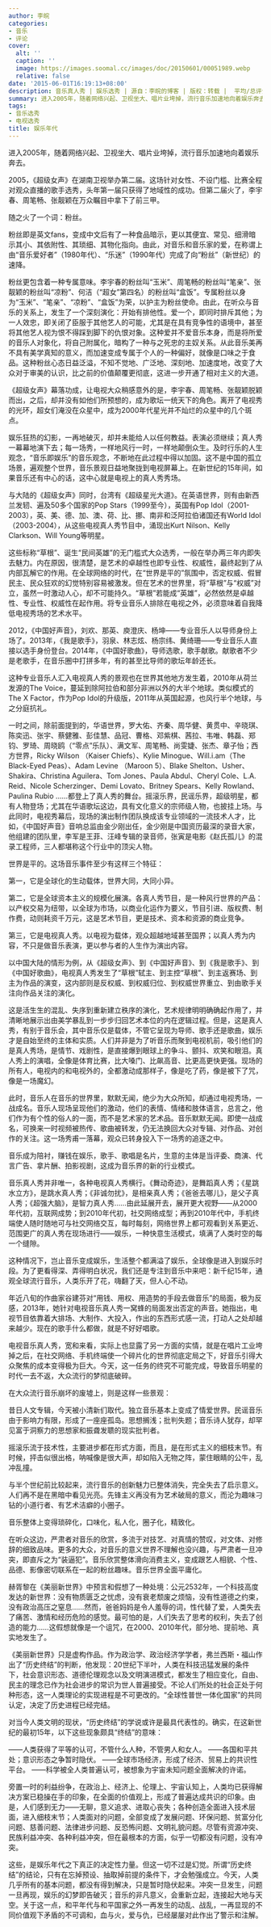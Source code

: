 ```yaml
---
author: 李皖
categories:
- 音乐
- 评论
cover:
  alt: ''
  caption: ''
  image: https://images.soomal.cc/images/doc/20150601/00051989.webp
  relative: false
date: '2015-06-01T16:19:13+08:00'
description: 音乐真人秀 | 娱乐选秀 | 源自：李皖的博客 | 版权：转载 |  平均/总评分：10.00/100
summary: 进入2005年，随着网络兴起、卫视坐大、唱片业垮掉，流行音乐加速地向着娱乐奔去。2005，《超级女声》在湖南卫视举办第二届。这场针对女性、不设门槛、比赛全程对观众直播的歌手选秀，头年第一届只获得了地域性的成功。但第二届火了，李宇春、周笔畅、张靓颖在万众瞩目中拿下了前三甲。随之火了一个词：粉丝。
tags:
- 音乐选秀
- 电视选秀
title: 娱乐年代
---
```


进入2005年，随着网络兴起、卫视坐大、唱片业垮掉，流行音乐加速地向着娱乐奔去。

2005，《超级女声》在湖南卫视举办第二届。这场针对女性、不设门槛、比赛全程对观众直播的歌手选秀，头年第一届只获得了地域性的成功。但第二届火了，李宇春、周笔畅、张靓颖在万众瞩目中拿下了前三甲。

随之火了一个词：粉丝。

粉丝即是英文fans，变成中文后有了一种食品暗示，更以其便宜、常见、细滑暗示其小、其依附性、其琐细、其物化指向。由此，对音乐和音乐家的爱，在称谓上由“音乐爱好者”（1980年代）、“乐迷”（1990年代）完成了向“粉丝”（新世纪）的速降。

粉丝更包含着一种专属意味。李宇春的粉丝叫“玉米”、周笔畅的粉丝叫“笔亲”、张靓颖的粉丝叫“凉粉”、何洁（“超女”第四名）的粉丝叫“盒饭”。专属粉丝以身为“玉米”、“笔亲”、“凉粉”、“盒饭”为荣，以护主为粉丝使命。由此，在听众与音乐的关系上，发生了一个深刻演化：开始有排他性。爱一个，即同时排斥其他；为一人效忠，即关闭了臣服于其他艺人的可能，尤其是在具有竞争性的语境中，甚至将其他艺人视为恨不得踩到脚下的仇恨对象。这种爱并不爱音乐本身，而是将所爱的音乐人对象化，将自己附属化，暗构了一种与之死忠的主奴关系。从此音乐美再不具有美学真知的意义，而加速变成专属于个人的一种偏好，就像是口味之于食品。这种粉丝心态日益泛溢，不知不觉地、广泛地、深刻地、加速度地，改变了大众对于审美的认识，比之前的价值颠覆更彻底，这进一步开通了相对主义的大道。

《超级女声》幕落功成，让电视大众稍感意外的是，李宇春、周笔畅、张靓颖脱颖而出，之后，却并没有如他们所预想的，成为歌坛一统天下的角色。离开了电视秀的光环，超女们淹没在众星中，成为2000年代星光并不灿烂的众星中的几个斑点。

娱乐狂热的幻影，一再地破灭，却并未能给人以任何教益。表演必须继续；真人秀一幕幕地演下去；每一场秀，一样地风行一时，一样地颠倒众生。及时行乐的人生观念，“音乐即娱乐”的音乐观念，不断地在此过程中得以加固。这不是中国的孤立场景，遍观整个世界，音乐景观日益地聚拢到电视屏幕上。在新世纪的15年间，如果音乐还有中心的话，这中心就是电视上的真人秀秀场。

与大陆的《超级女声》同时，台湾有《超级星光大道》。在英语世界，则有由新西兰发轫、遍及50多个国家的Pop Stars（1999至今），英国有Pop Idol（2001-2003），英、美、德、加、澳、荷、比、挪、南非和泛阿拉伯诸国还有World Idol（2003-2004），从这些电视真人秀节目中，涌现出Kurt Nilson、Kelly Clarkson、Will Young等明星。

这些标称“草根”、诞生“民间英雄”的无门槛式大众选秀，一般在举办两三年内即失去魅力。内在原因，很清楚，是艺术的卓越性也即专业性、权威性，最终起到了从内部瓦解它的作用。在全球网络的时代，在“世界是平的”氛围中，否定权威、假冒民主、民众狂欢的幻觉特别容易被激发。但在艺术的世界里，将“草根”与“权威”对立，虽然一时激动人心，却不可能持久。“草根”若能成“英雄”，必然依然是卓越性、专业性、权威性在起作用。将专业音乐人排除在电视之外，必须意味着自我降低电视秀场的艺术水平。

2012，《中国好声音》，刘欢、那英、庾澄庆、杨坤――专业音乐人以导师身份上场了。2013年，《我是歌手》，羽泉、林志炫、杨宗纬、黄绮珊――专业音乐人直接以选手身份登台。2014年，《中国好歌曲》，导师选歌，歌手献歌。献歌者不少是老歌手，在音乐圈中打拼多年，有的甚至比导师的歌坛年龄还长。

这种专业音乐人汇入电视真人秀的景观也在世界其他地方发生着，2010年从荷兰发源的The Voice，蔓延到除阿拉伯和部分非洲以外的大半个地球。类似模式的The X Factor，作为Pop Idol的升级版，2011年从英国起源，也风行半个地球，与之分庭抗礼。

一时之间，除前面提到的，华语世界，罗大佑、齐秦、周华健、黄贯中、辛晓琪、陈奕迅、张宇、蔡健雅、彭佳慧、品冠、曹格、邓紫棋、茜拉、韦唯、韩磊、郑钧、罗琦、周晓鸥（“零点”乐队）、满文军、周笔畅、尚雯婕、张杰、章子怡；西方世界，Ricky Wilson （Kaiser Chiefs）、Kylie Minogue、Will.i.am（The Black-Eyed Peas）、Adam Levine （Maroon 5）、Blake Shelton、Usher、Shakira、Christina Aguilera、Tom Jones、Paula Abdul、Cheryl Cole、L.A. Reid、Nicole Scherzinger、Demi Lovato、Britney Spears、Kelly Rowland、Paulina Rubio ……都登上了真人秀的舞台。摇滚乐界，民谣乐界，超级明星，都有人物登场；尤其在华语歌坛这边，具有文化意义的宗师级人物，也披挂上场。与此同时，电视秀幕后，现场的演出制作团队换成该专业领域的一流技术人才，比如，《中国好声音》音响总监由金少刚出任，金少刚是中国资历最深的录音大家，他组建的团队里，李军是王菲、汪峰专辑的录音师，张寅是电影《赵氏孤儿》的混录工程师，三人都堪称这个行业中的顶尖人物。

世界是平的。这场音乐事件至少有这样三个特征：

第一，它是全球化的生动载体，世界大同，大同小异。

第二，它是全球资本主义的规模化展演。各真人秀节目，是一种风行世界的产品：以产权交易为纽带，以全球为市场，以商业化运作为要义，节目引进、版权费、制作费，动则耗资千万元，这是艺术节目，更是技术、资本和资源的商业竞争。

第三，它是电视真人秀。以电视为载体，观众超越地域甚至国界；以真人秀为内容，不只是做音乐表演，更以参与者的人生作为演出内容。

以中国大陆的情形为例，从《超级女声》、到《中国好声音》、到《我是歌手》、到《中国好歌曲》，电视真人秀发生了“草根”轼主、到主控“草根”、到主返赛场、到主为作品的演变，这内部则是反权威、到权威归位、到权威世界重立、到由歌手关注向作品关注的演化。

这是活生生的混乱、失序到重新建立秩序的演化，艺术规律明明确确起作用了，并清晰地展示出由美学暴乱到一步步归回艺术本位的内在逻辑过程。但是，这是真人秀，有别于音乐会，其中音乐仅是载体，不管它呈现为导师、歌手还是歌曲，娱乐才是自始至终的主体和实质。人们并非是为了听音乐而聚到电视机前，吸引他们的是真人秀场，是情节、戏剧性，是直接爆到眼球上的争斗、颤抖、欢笑和眼泪。真人秀上的演唱，全像是体育比赛，比大嗓门、比飙高音、比更高更快更强。现场的所有人，电视内的和电视外的，全都激动成那样子，像是吃了药，像是被下了咒，像是一场魔幻。

此时，音乐人在音乐的世界里，默默无闻，绝少为大众所知，却通过电视秀场，一战成名。音乐人现场呈现他们的激动，他们的表情、情绪和肢体语言，总言之，他们作为有个性的俗人的一面，而不是艺术家的艺术品。音乐默默无闻。即使一战成名，可换来一时视频被热传、歌曲被转发，仍无法换回大众对专辑、对作品、对创作的关注。这一场秀甫一落幕，观众已转身投入下一场秀的追逐之中。

音乐成为陪衬，赚钱在娱乐，歌手、歌唱是名片，生意的主体是当评委、商演、代言广告、拿片酬、拍影视剧，这成为音乐界的新的行业模式。

音乐真人秀并非唯一，各种电视真人秀横行。《舞动奇迹》，是舞蹈真人秀；《星跳水立方》，是跳水真人秀；《非诚勿扰》，是相亲真人秀；《爸爸去哪儿》，是父子真人秀；《超强大脑》，是智力真人秀……由此延展开去，展开更大视野――从2000年代初，互联网成势；到2010年代初，社交网络成型；再到2010年代中，手机终端使人随时随地可与社交网络交互，每时每刻，网络世界上都可观看到关系更近、范围更广的真人秀在现场进行――娱乐，一种快意生活模式，填满了人类时空的每一个缝隙。

这种情况下，岂止音乐变成娱乐，生活整个都满溢了娱乐，全球像是进入到娱乐时段。为了更看得深、弄得明白状况，我们还是专注到音乐中来吧：新千纪15年，通观全球流行音乐，人类乐开了花，嗨翻了天，但人心不动。

年近八旬的作曲家谷建芬对“用钱、用权、用造势的手段去做音乐”的局面，极为反感，2013年，她针对电视音乐真人秀一窝蜂的局面发出否定的声音。她指出，电视节目依靠着大排场、大制作、大投入，作出的东西形式感一流，打动人之处却越来越少。现在的歌手什么都做，就是不好好唱歌。

电视音乐真人秀，宽和来看，实际上也显露了另一方面的实情，就是在唱片工业垮掉之后，在社交网络、手机终端使一个碎片化的世界彻底定局之下，好音乐引得大众聚焦的成本变得极为巨大。今天，这一任务的终究不可能完成，导致音乐明星的时代一去不返，大众流行的梦彻底破碎。

在大众流行音乐崩坏的废墟上，则是这样一些景观：

昔日人文专辑，今天被小清新们取代。独立音乐基本上变成了情爱世界。民谣音乐由于影响力有限，形成了一座座孤岛。思想搁浅；批判失题；音乐诗人犹存，却罕见富于洞察力的思想家和振聋发聩的现实批判者。

摇滚乐流于技术性，主要进步都在形式方面，而且，是在形式主义的细枝末节。有时候，抨击似很出格，呐喊像是很大声，却如陷入无物之阵，蒙住眼睛的公牛，乱冲乱撞。

与半个世纪前比较起来，流行音乐的创新魅力已整体消失，完全失去了启示意义。人们再不是在黑暗中看见光亮。先锋主义再没有为艺术破局的意义，而沦为趣味刁钻的小道行者、有艺术洁癖的小圈子。

音乐整体上变得琐碎化，口味化，私人化，圈子化，精致化。

在听众这边，严肃者对音乐的欣赏，多流于对技艺、对真情的赞叹，对文体、对修辞的细致品味。更多的大众，对音乐的意义世界不理解也没兴趣，与严肃者一旦冲突，即直斥之为“装逼犯”。音乐欣赏整体滑向消费主义，变成跟艺人相貌、个性、品德、影像密切联系在一起的粉丝趣味。音乐世界全面平庸化。

赫胥黎在《美丽新世界》中预言和假想了一种处境：公元2532年，一个科技高度发达的新世界：没有物质匮乏之忧虑，没有衰老颓废之烦恼，没有性道德之约束，没有政治高压之窒息……然而，爸爸妈妈是令人羞辱的词，性代替了爱，人类失去了痛苦、激情和经历危险的感觉。最可怕的是，人们失去了思考的权利，失去了创造的能力……这假想就像是一个诅咒，在2000、2010年代，部分地、提前地、真实地发生了。

《美丽新世界》只是虚构作品。作为政治学、政治经济学学者，弗兰西斯・福山作出了“历史终结”的判断，他发现：20世纪下半叶，人类在科技迅猛发展的条件下，社会意识形态、道德伦理观念以及文明演进模式，都发生了相应变化，自由、民主的理念已作为社会进步的常识为世人普遍接受。不论人们所处的社会正处于何种形态，这一人类理论的实现进程是不可更改的。“全球性普世一体化国家”的共同认定，决定了历史进程已经完结。

对当今人类文明的现状，“历史终结”的学说或许是最具代表性的。确实，在这新世纪的最初15年，以下这些现象颇具“终结”的意味：

――人类获得了平等的认可，不管什么人种，不管男人和女人。
――各国和平共处；意识形态之争暂时隐伏。
――全球市场经济，形成了经济、贸易上的共识性平台。
――科学被全人类普遍认可，被想象为宇宙未知问题全面解决的许诺。

旁置一时的利益纷争，在政治上、经济上、伦理上、宇宙认知上，人类均已获得解决方案已稳操在手的印象，在全面的价值观上，形成了普遍达成共识的印象。由是，人们感到无力――无聊，意义追求、进取心丧失；各种创造全面进入技术层面，进入细枝末节；人类面对的问题，全部变成了发展问题、环保问题、贫富分化问题、慈善问题、法律进步问题、反恐怖问题、文明礼貌问题。尽管有资源冲突、民族利益冲突、各种利益冲突，但在最根本的方面，似乎一切都没有问题，没有冲突。

这些，是娱乐年代之下真正的决定性力量。但这一切不过是幻觉。所谓“历史终结”的结论，只有在忘掉预设、抽取掉前提的条件下，才会勉强成立。今天，人类几乎所有的基本问题，都没有得到解决，只是暂时隐伏起来。冲突一旦发生，问题一旦再现，娱乐的幻梦即告破灭；音乐的非凡意义，会重新立起，连接起大地与天空。关于这一点，和平年代与和平国家之外一再发生的动乱、战乱，一再显现的不同价值观下矛盾的不可调和，血与火，爱与仇，已经屡屡对此作出了警示和注解。
